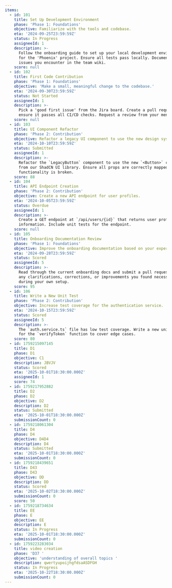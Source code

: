```yaml
---
items:
  - id: 101
    title: Set Up Development Environment
    phase: 'Phase 1: Foundations'
    objective: Familiarize with the tools and codebase.
    eta: '2024-09-25T23:59:59Z'
    status: In Progress
    assigneeId: 1
    description: >-
      Follow the onboarding guide to set up your local development environment
      for the 'Phoenix' project. Ensure all tests pass locally. Document any
      issues you encounter in the team wiki.
    score: null
  - id: 102
    title: First Code Contribution
    phase: 'Phase 1: Foundations'
    objective: 'Make a small, meaningful change to the codebase.'
    eta: '2024-09-30T23:59:59Z'
    status: Not Started
    assigneeId: 1
    description: >-
      Pick a 'good first issue' from the Jira board. Create a pull request, and
      ensure it passes all CI/CD checks. Request a review from your mentor.
    score: null
  - id: 103
    title: UI Component Refactor
    phase: 'Phase 2: Contribution'
    objective: Refactor a legacy UI component to use the new design system.
    eta: '2024-10-10T23:59:59Z'
    status: Submitted
    assigneeId: 1
    description: >-
      Refactor the `LegacyButton` component to use the new `<Button>` component
      from our ShadCN UI library. Ensure all props are correctly mapped and no
      functionality is broken.
    score: 88
  - id: 104
    title: API Endpoint Creation
    phase: 'Phase 2: Contribution'
    objective: Create a new API endpoint for user profiles.
    eta: '2024-10-05T23:59:59Z'
    status: Overdue
    assigneeId: 1
    description: >-
      Create a GET endpoint at `/api/users/{id}` that returns user profile
      information. Include unit tests for the endpoint.
    score: null
  - id: 105
    title: Onboarding Documentation Review
    phase: 'Phase 1: Foundations'
    objective: Improve the onboarding documentation based on your experience.
    eta: '2024-09-28T23:59:59Z'
    status: Scored
    assigneeId: 5
    description: >-
      Read through the current onboarding docs and submit a pull request with
      any clarifications, corrections, or improvements you found necessary
      during your own setup.
    score: 95
  - id: 106
    title: Write a New Unit Test
    phase: 'Phase 2: Contribution'
    objective: Increase test coverage for the authentication service.
    eta: '2024-10-15T23:59:59Z'
    status: Scored
    assigneeId: 5
    description: >-
      The `auth.service.ts` file has low test coverage. Write a new unit test
      for the `verifyToken` function to cover edge cases.
    score: 80
  - id: 1759215097145
    title: D1
    phase: D1
    objective: C1
    description: JBVJV
    status: Scored
    eta: '2025-10-01T18:30:00.000Z'
    assigneeId: 1
    score: 74
  - id: 1759217952882
    title: D2
    phase: D2
    objective: D2
    description: D2
    status: Submitted
    eta: '2025-10-01T18:30:00.000Z'
    submissionCount: 0
  - id: 1759218061304
    title: D4
    phase: D4
    objective: D4D4
    description: D4
    status: Submitted
    eta: '2025-10-01T18:30:00.000Z'
    submissionCount: 0
  - id: 1759218439651
    title: D43
    phase: D43
    objective: DD
    description: DD
    status: Scored
    eta: '2025-10-02T18:30:00.000Z'
    submissionCount: 0
    score: 50
  - id: 1759218734634
    title: EE
    phase: E
    objective: EE
    description: E
    status: In Progress
    eta: '2025-10-01T18:30:00.000Z'
    submissionCount: 0
  - id: 1759223283034
    title: video creation
    phase: 'D37 '
    objective: 'understanding of overall topics '
    description: qwertyupoijhgfdsaASDFGH
    status: In Progress
    eta: '2025-10-22T18:30:00.000Z'
    submissionCount: 0
---
```


